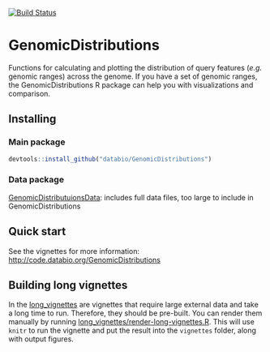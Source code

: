 [![Build Status](https://travis-ci.org/databio/GenomicDistributions.svg?branch=dev)](https://travis-ci.org/databio/GenomicDistributions)

# GenomicDistributions

Functions for calculating and plotting the distribution of query features (*e.g.* genomic ranges) across the genome. If you have a set of genomic ranges, the GenomicDistributions R package can help you with visualizations and comparison.

## Installing

### Main package

```r
devtools::install_github("databio/GenomicDistributions")
```

### Data package

[GenomicDistributuionsData](https://github.com/databio/GenomicDistributionsData): includes full data files, too large to include in GenomicDistributions


## Quick start

See the vignettes for more information: http://code.databio.org/GenomicDistributions

## Building long vignettes

In the [long_vignettes](/long_vignettes) are vignettes that require large external data and take a long time to run. Therefore, they should be pre-built. You can render them manually by running [long_vignettes/render-long-vignettes.R](long_vignettes/render-long-vignettes.R). This will use `knitr` to run the vignette and put the result into the `vignettes` folder, along with output figures.
